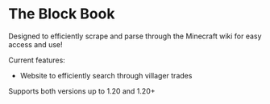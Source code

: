 # The Block Book
Designed to efficiently scrape and parse through the Minecraft wiki for easy access and use!

Current features:
- Website to efficiently search through villager trades

Supports both versions up to 1.20 and 1.20+ 